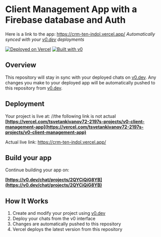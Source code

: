 # Client Management App with a Firebase database and Auth
Here is a link to the app: https://crm-ten-indol.vercel.app/ 
*Automatically synced with your [v0.dev](https://v0.dev) deployments*

[![Deployed on Vercel](https://img.shields.io/badge/Deployed%20on-Vercel-black?style=for-the-badge&logo=vercel)](https://vercel.com/tsvetankivanov72-2197s-projects/v0-client-management-app)
[![Built with v0](https://img.shields.io/badge/Built%20with-v0.dev-black?style=for-the-badge)](https://v0.dev/chat/projects/2QYCiQiG8YB)

## Overview

This repository will stay in sync with your deployed chats on [v0.dev](https://v0.dev).
Any changes you make to your deployed app will be automatically pushed to this repository from [v0.dev](https://v0.dev).

## Deployment

Your project is live at:
//the following link is not actual
**[https://vercel.com/tsvetankivanov72-2197s-projects/v0-client-management-app](https://vercel.com/tsvetankivanov72-2197s-projects/v0-client-management-app)**

Actual live link: https://crm-ten-indol.vercel.app/ 

## Build your app

Continue building your app on:

**[https://v0.dev/chat/projects/2QYCiQiG8YB](https://v0.dev/chat/projects/2QYCiQiG8YB)**

## How It Works

1. Create and modify your project using [v0.dev](https://v0.dev)
2. Deploy your chats from the v0 interface
3. Changes are automatically pushed to this repository
4. Vercel deploys the latest version from this repository
